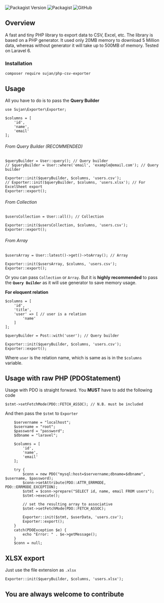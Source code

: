 ![Packagist Version](https://img.shields.io/packagist/v/sujan/php-csv-exporter)
![Packagist](https://img.shields.io/packagist/dt/sujan/php-csv-exporter?color=green)
![GitHub](https://img.shields.io/github/license/sujancse/php-csv-exporter?color=yellow)

## Overview
A fast and tiny PHP library to export data to CSV, Excel, etc. The library is based on a PHP generator. It used only 20MB memory to download 5 Million data, whereas without generator it will take up to 500MB of memory. Tested on Laravel 6.

### Installation
```$xslt
composer require sujan/php-csv-exporter
```

## Usage
All you have to do is to pass the **Query Builder**


`use Sujan\Exporter\Exporter;
`
```$xslt
$columns = [
    'id',
    'name',
    'email'
];
```
###### From Query Builder (RECOMMENDED)
```
$queryBuilder = User::query(); // Query builder
// $queryBuilder = User::where('email', 'example@email.com'); // Query builder

Exporter::init($queryBuilder, $columns, 'users.csv');
// Exporter::init($queryBuilder, $columns, 'users.xlsx'); // For ExcelSheet export
Exporter::export();
```

###### From Collection
```
$usersCollection = User::all(); // Collection

Exporter::init($usersCollection, $columns, 'users.csv');
Exporter::export();
```

###### From Array
```
$usersArray = User::latest()->get()->toArray(); // Array

Exporter::init($usersArray, $columns, 'users.csv');
Exporter::export();
```

Or you can pass `Collection` or `Array`. But it is **highly recommended** to pass the **`Query Builder`** as it will use generator to save memory usage.

**For eloquent relation**
```$xslt
$columns = [
    'id',
    'title',
    'user' => [ // user is a relation
        'name'
    ]
];

$queryBuilder = Post::with('user'); // Query builder

Exporter::init($queryBuilder, $columns, 'users.csv');
Exporter::export();
```

Where `user` is the relation name, which is same as is in the `$columns` variable.

## Usage with raw PHP (PDOStatement)

Usage with PDO is straight forward. You **MUST** have to add the following code
```$xslt
$stmt->setFetchMode(PDO::FETCH_ASSOC); // N.B. must be included
```

And then pass the `$stmt` to `Exporter`
```$xslt
    $servername = "localhost";
    $username = "root";
    $password = "password";
    $dbname = "laravel";

    $columns = [
        'id',
        'name',
        'email'
    ];

    try {
        $conn = new PDO("mysql:host=$servername;dbname=$dbname", $username, $password);
        $conn->setAttribute(PDO::ATTR_ERRMODE, PDO::ERRMODE_EXCEPTION);
        $stmt = $conn->prepare("SELECT id, name, email FROM users");
        $stmt->execute();

        // set the resulting array to associative
        $stmt->setFetchMode(PDO::FETCH_ASSOC);

        Exporter::init($stmt, $userData, 'users.csv');
        Exporter::export();
    }
    catch(PDOException $e) {
        echo "Error: " . $e->getMessage();
    }
    $conn = null;
```

## XLSX export
Just use the file extension as `.xlsx`
```
Exporter::init($queryBuilder, $columns, 'users.xlsx');
```

## You are always welcome to contribute
